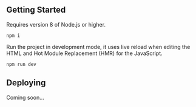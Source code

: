 ## Getting Started

Requires version 8 of Node.js or higher.

```
npm i
```

Run the project in development mode, it uses live reload when editing the HTML and Hot Module Replacement (HMR) for the JavaScript.

```
npm run dev
```

## Deploying

Coming soon...
